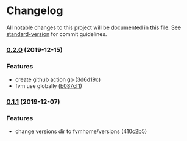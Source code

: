 # Changelog

All notable changes to this project will be documented in this file. See [standard-version](https://github.com/conventional-changelog/standard-version) for commit guidelines.

### [0.2.0](https://github.com/befovy/fvm/compare/v0.1.1...v0.2.0) (2019-12-15)


### Features

* create github action go ([3d6d19c](https://github.com/befovy/fvm/commit/3d6d19c34e205789ae0fd26ff4d09d558cea5ede))
* fvm use <version> globally ([b087cf1](https://github.com/befovy/fvm/commit/b087cf11256d7e9883bb49560b7a74d79dd12abd))

### [0.1.1](https://github.com/befovy/fvm/compare/v0.1.0...v0.1.1) (2019-12-07)


### Features

* change versions dir to fvmhome/versions ([410c2b5](https://github.com/befovy/fvm/commit/410c2b555acdfcdb1795df0bb6aabf1d6016e8f8))
